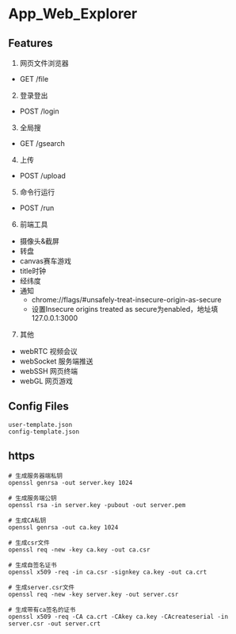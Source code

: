 # App_Web_Explorer

## Features
1. 网页文件浏览器
- GET /file

2. 登录登出
- POST /login

3. 全局搜
- GET /gsearch

4. 上传
- POST /upload

5. 命令行运行
- POST /run

6. 前端工具
- 摄像头&截屏
- 转盘
- canvas赛车游戏
- title时钟
- 经纬度
- 通知
    - chrome://flags/#unsafely-treat-insecure-origin-as-secure
    - 设置Insecure origins treated as secure为enabled，地址填127.0.0.1:3000

7. 其他
- webRTC 视频会议
- webSocket 服务端推送
- webSSH 网页终端
- webGL 网页游戏

## Config Files
```
user-template.json
config-template.json
```

## https
```
# 生成服务器端私钥
openssl genrsa -out server.key 1024 

# 生成服务端公钥
openssl rsa -in server.key -pubout -out server.pem

# 生成CA私钥
openssl genrsa -out ca.key 1024

# 生成csr文件
openssl req -new -key ca.key -out ca.csr

# 生成自签名证书
openssl x509 -req -in ca.csr -signkey ca.key -out ca.crt

# 生成server.csr文件
openssl req -new -key server.key -out server.csr

# 生成带有ca签名的证书
openssl x509 -req -CA ca.crt -CAkey ca.key -CAcreateserial -in server.csr -out server.crt
```
